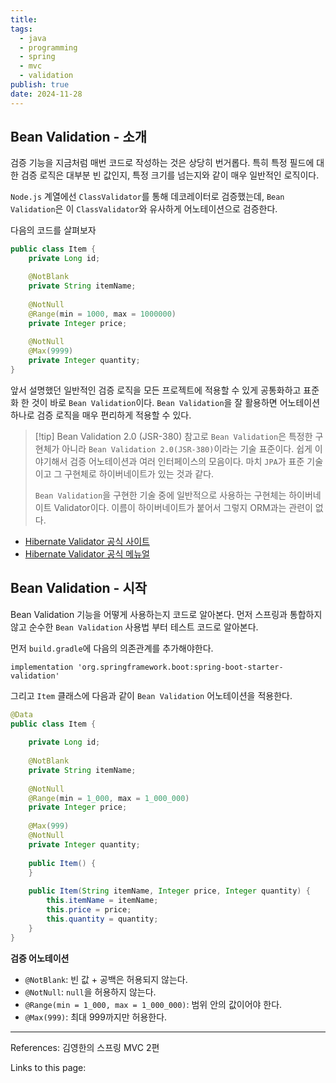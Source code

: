 ```yaml
---
title: 
tags:
  - java
  - programming
  - spring
  - mvc
  - validation
publish: true
date: 2024-11-28
---
```

## Bean Validation - 소개
검증 기능을 지금처럼 매번 코드로 작성하는 것은 상당히 번거롭다. 특히 특정 필드에 대한 검증 로직은 대부분 빈 값인지, 특정 크기를 넘는지와 같이 매우 일반적인 로직이다.

`Node.js` 계열에선 `ClassValidator`를 통해 데코레이터로 검증했는데, `Bean Validation`은 이 `ClassValidator`와 유사하게 어노테이션으로 검증한다.

다음의 코드를 살펴보자

```java
public class Item {
	private Long id;

	@NotBlank	
	private String itemName;
	
	@NotNull
	@Range(min = 1000, max = 1000000)
	private Integer price;
	
	@NotNull
	@Max(9999)
	private Integer quantity;
}
```

앞서 설명했던 일반적인 검증 로직을 모든 프로젝트에 적용할 수 있게 공통화하고 표준화 한 것이 바로 `Bean Validation`이다. `Bean Validation`을 잘 활용하면 어노테이션 하나로 검증 로직을 매우 편리하게 적용할 수 있다.


> [!tip] Bean Validation 2.0 (JSR-380)
> 참고로 `Bean Validation`은 특정한 구현체가 아니라 `Bean Validation 2.0(JSR-380)`이라는 기술 표준이다. 쉽게 이야기해서 검증 어노테이션과 여러 인터페이스의 모음이다. 마치 `JPA`가 표준 기술이고 그 구현체로 하이버네이트가 있는 것과 같다.
> 
> `Bean Validation`을 구현한 기술 중에 일반적으로 사용하는 구현체는 하이버네이트 Validator이다. 이름이 하이버네이트가 붙어서 그렇지 ORM과는 관련이 없다.

- [Hibernate Validator 공식 사이트](http://hibernate.org/validator)
- [Hibernate Validator 공식 메뉴얼](https://docs.jboss.org/hibernate/validator/6.2/reference/en-US/html_single/)


## Bean Validation - 시작
Bean Validation 기능을 어떻게 사용하는지 코드로 알아본다. 먼저 스프링과 통합하지 않고 순수한 `Bean Validation` 사용법 부터 테스트 코드로 알아본다.

먼저 `build.gradle`에 다음의 의존관계를 추가해야한다.

```
implementation 'org.springframework.boot:spring-boot-starter-validation'
```

그리고 `Item` 클래스에 다음과 같이 `Bean Validation` 어노테이션을 적용한다.

```java
@Data  
public class Item {  
  
    private Long id;  
  
    @NotBlank  
    private String itemName;  
  
    @NotNull  
    @Range(min = 1_000, max = 1_000_000)  
    private Integer price;  
  
    @Max(999)  
    @NotNull  
    private Integer quantity;  
  
    public Item() {  
    }  
  
    public Item(String itemName, Integer price, Integer quantity) {  
        this.itemName = itemName;  
        this.price = price;  
        this.quantity = quantity;  
    }  
}
```

**검증 어노테이션**
- `@NotBlank`: 빈 값 + 공백은 허용되지 않는다.
- `@NotNull`: `null`을 허용하지 않는다.
- `@Range(min = 1_000, max = 1_000_000)`: 범위 안의 값이어야 한다.
- `@Max(999)`: 최대 999까지만 허용한다.


---
References: 김영한의 스프링 MVC 2편

Links to this page: 